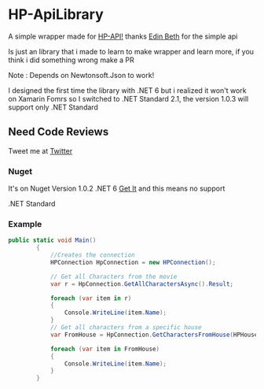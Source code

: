 # HP-ApiLibrary

A simple wrapper made for [HP-API!](https://hp-api.herokuapp.com/) thanks [Edin Beth](https://twitter.com/edinbeth) for the simple api

Is just an library that i made to learn to make wrapper and learn more, if you think i did something wrong make a PR 

Note : Depends on Newtonsoft.Json to work! 

I designed the first time the library with .NET 6 but i realized it won't work on Xamarin Fomrs
so I switched to .NET Standard 2.1, the version 1.0.3 will support only .NET Standard

## Need Code Reviews 

Tweet me at [Twitter](https://twitter.com/ICotcariu)

### Nuget

It's on Nuget Version 1.0.2 .NET 6 [Get It](https://www.nuget.org/packages/HP-ApiLibrary/1.0.2) and this means no support

.NET Standard []()

### Example 

```csharp
public static void Main()
        {
            //Creates the connection 
            HPConnection HpConnection = new HPConnection();

            // Get all Characters from the movie
            var r = HpConnection.GetAllCharactersAsync().Result;

            foreach (var item in r)
            {
                Console.WriteLine(item.Name);
            }
            // Get all characters from a specific house
            var FromHouse = HpConnection.GetCharactersFromHouse(HPHouse.Hufflepuff).Result;

            foreach (var item in FromHouse)
            {
                Console.WriteLine(item.Name);
            }
        }
```	